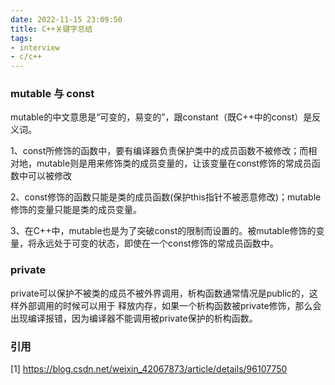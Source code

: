 ```yaml
---
date: 2022-11-15 23:09:50  
title: C++关键字总结  
tags:  
- interview
- c/c++
---
```


### mutable 与 const 
mutable的中文意思是“可变的，易变的”，跟constant（既C++中的const）是反义词。

1、const所修饰的函数中，要有编译器负责保护类中的成员函数不被修改；而相对地，mutable则是用来修饰类的成员变量的，让该变量在const修饰的常成员函数中可以被修改

2、const修饰的函数只能是类的成员函数(保护this指针不被恶意修改)；mutable修饰的变量只能是类的成员变量。

3、在C++中，mutable也是为了突破const的限制而设置的。被mutable修饰的变量，将永远处于可变的状态，即使在一个const修饰的常成员函数中。

### private
 private可以保护不被类的成员不被外界调用，析构函数通常情况是public的，这样外部调用的时候可以用于
 释放内存，如果一个析构函数被private修饰，那么会出现编译报错，因为编译器不能调用被private保护的析构函数。  


### 引用
[1] https://blog.csdn.net/weixin_42067873/article/details/96107750